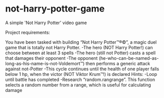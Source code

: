 # not-harry-potter-game
A simple 'Not Harry Potter' video game

Project requirements:

You have been tasked with building “Not Harry Potter™®©”, a magic duel game that is totally not Harry Potter.
-The hero (NOT Harry Potter!) can choose between at least 3 spells
-The hero (still not Potter) casts a spell that damages their opponent
-The opponent (he-who-can-be-named-as-long-as-his-name-is-not-Voldemort™) then performs a generic attack against not-Potter
-This cycle continues until the health of one player falls below 1 hp, when the victor (NOT Viktor Krum™!) is declared
Hints:
-Loop until battle has completed
-Research “random.rangrange”. This function selects a random number from a range, which is useful for calculating damage
